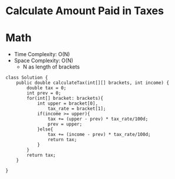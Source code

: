 # Calculate Amount Paid in Taxes

# Math

- Time Complexity: O(N)
- Space Complexity: O(N)
  - N as length of brackets

```
class Solution {
    public double calculateTax(int[][] brackets, int income) {
        double tax = 0;
        int prev = 0;
        for(int[] bracket: brackets){
            int upper = bracket[0],
                tax_rate = bracket[1];
            if(income >= upper){
                tax += (upper - prev) * tax_rate/100d;
                prev = upper;
            }else{
                tax += (income - prev) * tax_rate/100d;
                return tax;
            }
        }
        return tax;
    }

}
```
